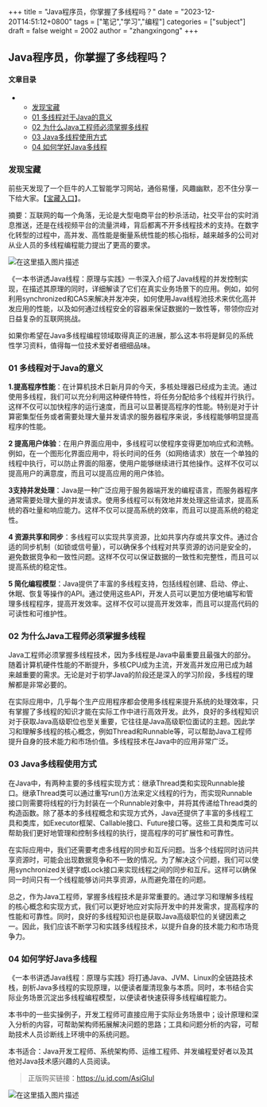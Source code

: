 +++
title = "Java程序员，你掌握了多线程吗？"
date = "2023-12-20T14:51:12+0800"
tags = ["笔记","学习","编程"]
categories = ["subject"]
draft = false
weight = 2002
author = "zhangxingong"
+++

## Java程序员，你掌握了多线程吗？


#### 文章目录

+   +   [发现宝藏](#_3)
    +   [01 多线程对于Java的意义](#01_Java_22)
    +   [02 为什么Java工程师必须掌握多线程](#02_Java_36)
    +   [03 Java多线程使用方式](#03_Java_42)
    +   [04 如何学好Java多线程](#04_Java_51)

### 发现宝藏

前些天发现了一个巨牛的人工智能学习网站，通俗易懂，风趣幽默，忍不住分享一下给大家。【[宝藏入口](https://www.captainbed.cn/dl)】。

摘要：互联网的每一个角落，无论是大型电商平台的秒杀活动，社交平台的实时消息推送，还是在线视频平台的流量洪峰，背后都离不开多线程技术的支持。在数字化转型的过程中，高并发、高性能是衡量系统性能的核心指标，越来越多的公司对从业人员的多线程编程能力提出了更高的要求。

![在这里插入图片描述](https://img-blog.csdnimg.cn/direct/796b17d03f1844299f91c1bf143be5dc.png#pic_center)

《一本书讲透Java线程：原理与实践》一书深入介绍了Java线程的并发控制实现，在描述其原理的同时，详细解读了它们在真实业务场景下的应用。例如，如何利用synchronized和CAS来解决并发冲突，如何使用Java线程池技术来优化高并发应用的性能，以及如何通过线程安全的容器来保证数据的一致性等，带领你应对日益复杂的互联网挑战。

如果你希望在Java多线程编程领域取得真正的进展，那么这本书将是鲜见的系统性学习资料，值得每一位技术爱好者细细品味。

### 01 多线程对于Java的意义

**1.提高程序性能**：在计算机技术日新月异的今天，多核处理器已经成为主流。通过使用多线程，我们可以充分利用这种硬件特性，将任务分配给多个线程并行执行。这样不仅可以加快程序的运行速度，而且可以显著提高程序的性能。特别是对于计算密集型任务或者需要处理大量并发请求的服务器程序来说，多线程能够明显提高程序的性能。

**2 提高用户体验**：在用户界面应用中，多线程可以使程序变得更加响应式和流畅。例如，在一个图形化界面应用中，将长时间的任务（如网络请求）放在一个单独的线程中执行，可以防止界面的阻塞，使用户能够继续进行其他操作。这样不仅可以提高用户的满意度，而且可以提高应用的用户体验。

**3支持并发处理**：Java是一种广泛应用于服务器端开发的编程语言，而服务器程序通常需要处理大量的并发请求。使用多线程可以有效地并发处理这些请求，提高系统的吞吐量和响应能力。这样不仅可以提高系统的效率，而且可以提高系统的稳定性。

**4 资源共享和同步**：多线程可以实现共享资源，比如共享内存或共享文件。通过合适的同步机制（如锁或信号量），可以确保多个线程对共享资源的访问是安全的，避免数据竞争和一致性问题。这样不仅可以保证数据的一致性和完整性，而且可以提高系统的稳定性。

**5 简化编程模型**：Java提供了丰富的多线程支持，包括线程创建、启动、停止、休眠、恢复等操作的API。通过使用这些API，开发人员可以更加方便地编写和管理多线程程序，提高开发效率。这样不仅可以提高开发效率，而且可以提高代码的可读性和可维护性。

### 02 为什么Java工程师必须掌握多线程

Java工程师必须掌握多线程技术，因为多线程是Java中最重要且最强大的部分。随着计算机硬件性能的不断提升，多核CPU成为主流，开发高并发应用已成为越来越重要的需求。无论是对于初学Java的阶段还是深入的学习阶段，多线程的理解都是非常必要的。

在实际应用中，几乎每个生产应用程序都会使用多线程来提升系统的处理效率，只有掌握了多线程的知识才能在实际工作中进行高效开发。此外，良好的多线程知识对于获取Java高级职位也至关重要，它往往是Java高级职位面试的主题。因此学习和理解多线程的核心概念，例如Thread和Runnable等，可以帮助Java工程师提升自身的技术能力和市场价值。多线程技术在Java中的应用非常广泛。

### 03 Java多线程使用方式

在Java中，有两种主要的多线程实现方式：继承Thread类和实现Runnable接口。继承Thread类可以通过重写run()方法来定义线程的行为，而实现Runnable接口则需要将线程的行为封装在一个Runnable对象中，并将其传递给Thread类的构造函数。除了基本的多线程概念和实现方式外，Java还提供了丰富的多线程工具和类库，如Executor框架、Callable接口、Future接口等。这些工具和类库可以帮助我们更好地管理和控制多线程的执行，提高程序的可扩展性和可靠性。

在实际应用中，我们还需要考虑多线程的同步和互斥问题。当多个线程同时访问共享资源时，可能会出现数据竞争和不一致的情况。为了解决这个问题，我们可以使用synchronized关键字或Lock接口来实现线程之间的同步和互斥。这样可以确保同一时间只有一个线程能够访问共享资源，从而避免潜在的问题。

总之，作为Java工程师，掌握多线程技术是非常重要的。通过学习和理解多线程的核心概念和实现方式，我们可以更好地应对实际开发中的并发需求，提高程序的性能和可靠性。同时，良好的多线程知识也是获取Java高级职位的关键因素之一。因此，我们应该不断学习和实践多线程技术，以提升自身的技术能力和市场竞争力。

### 04 如何学好Java多线程

《一本书讲透Java线程：原理与实践》将打通Java、JVM、Linux的全链路技术栈，剖析Java多线程的实现原理，以便读者厘清现象与本质。同时，本书结合实际业务场景沉淀出多线程编程模型，以便读者快速获得多线程编程能力。

本书中的一些实操例子，开发工程师可直接应用于实际业务场景中；设计原理和深入分析的内容，可帮助架构师拓展解决问题的思路；工具和问题分析的内容，可帮助技术人员诊断线上环境中的系统问题。

本书适合：Java开发工程师、系统架构师、运维工程师、并发编程爱好者以及其他对Java技术感兴趣的人员阅读。

> 正版购买链接：https://u.jd.com/AsiGIuI

![在这里插入图片描述](https://img-blog.csdnimg.cn/direct/df09f9ec3b6b450e93730d295400a8af.jpeg#pic_center)


